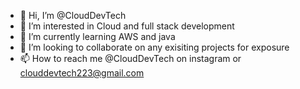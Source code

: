 - 👋 Hi, I’m @CloudDevTech
- 👀 I’m interested in Cloud and full stack development
- 🌱 I’m currently learning AWS and java
- 💞️ I’m looking to collaborate on any exisiting projects for exposure
- 📫 How to reach me @CloudDevTech on instagram or clouddevtech223@gmail.com

<!---
CloudDevTech/CloudDevTech is a ✨ special ✨ repository because its `README.md` (this file) appears on your GitHub profile.
You can click the Preview link to take a look at your changes.
--->
